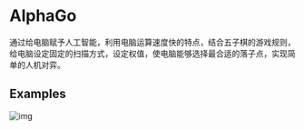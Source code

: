 # AlphaGo

通过给电脑赋予人工智能，利用电脑运算速度快的特点，结合五子棋的游戏规则，给电脑设定固定的扫描方式，设定权值，使电脑能够选择最合适的落子点，实现简单的人机对弈。

## Examples

![img](https://gitee.com/chara-x/resources/raw/master/Images/AlphaGo/%E5%B1%8F%E5%B9%95%E5%BD%95%E5%88%B6%202023-12-08%20033036%5B00h00m00s-00h00m18s%5D.gif)
